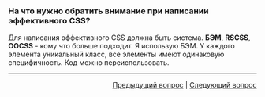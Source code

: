 ### На что нужно обратить внимание при написании эффективного CSS?

Для написания эффективного CSS должна быть система. **БЭМ**, **RSCSS**, **OOCSS** - кому что больше подходит. Я использую БЭМ. У каждого элемента уникальный класс, все элементы имеют одинаковую специфичность. Код можно переиспользовать.

---

<div align="right">
<a href="13.md">Предыдущий вопрос</a> | <a href="15.md">Следующий вопрос</a>
</div>
